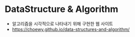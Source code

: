 # DataStructure & Algorithm

- 알고리즘을 시각적으로 나타내기 위해 구현한 웹 사이트
- https://choewy.github.io/data-structures-and-algorithm/

